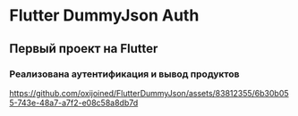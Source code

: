 # Flutter DummyJson Auth

## Первый проект на Flutter

### Реализована аутентификация и вывод продуктов

https://github.com/oxijoined/FlutterDummyJson/assets/83812355/6b30b055-743e-48a7-a7f2-e08c58a8db7d

